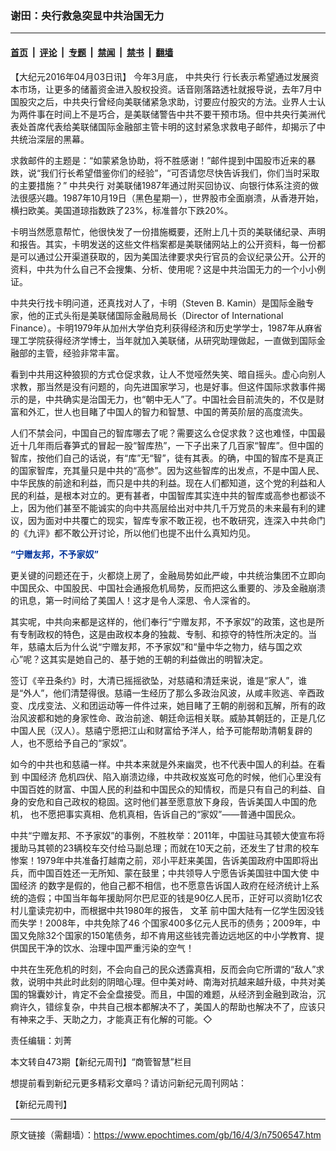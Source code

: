 ### 谢田：央行救急突显中共治国无力

---

#### [首页](../../../..?n7506547) &nbsp;|&nbsp; [评论](../../../../../epoch-comment?n7506547) &nbsp;|&nbsp; [专题](../../../../../epoch-special?n7506547) &nbsp;|&nbsp; [禁闻](../../../../../epoch-news?n7506547) &nbsp;|&nbsp; [禁书](../../../../../books?n7506547) &nbsp;|&nbsp; [翻墙](https://github.com/gfw-breaker/nogfw/blob/master/README.md?n7506547)


<div class="post_content" id="artbody" itemprop="articleBody">
 <!-- article content begin -->
 <p>
  【大纪元2016年04月03日讯】
  <span class="dd18">
   今年3月底，
   <ok href="https://www.epochtimes.com/gb/tag/%E4%B8%AD%E5%85%B1%E5%A4%AE%E8%A1%8C.html">
    中共央行
   </ok>
   行长表示希望通过发展资本市场，让更多的储蓄资金进入股权投资。话音刚落路透社就报导说，去年7月中国股灾之后，中共央行曾经向美联储紧急求助，讨要应付股灾的方法。业界人士认为两件事在时间上不是巧合，是美联储警告中共不要干预市场。但中共央行美洲代表处首席代表给美联储国际金融部主管卡明的这封紧急求救电子邮件，却揭示了中共统治深层的黑幕。
  </span>
 </p>
 <p>
  求救邮件的主题是：“如蒙紧急协助，将不胜感谢！”邮件提到中国股市近来的暴跌，说“我们行长希望借鉴你们的经验”，“可否请您尽快告诉我们，你们当时采取的主要措施？”
  <ok href="https://www.epochtimes.com/gb/tag/%E4%B8%AD%E5%85%B1%E5%A4%AE%E8%A1%8C.html">
   中共央行
  </ok>
  对美联储1987年通过附买回协议、向银行体系注资的做法很感兴趣。1987年10月19日（黑色星期一），世界股市全面崩溃，从香港开始，横扫欧美。美国道琼指数跌了23%，标准普尔下跌20%。
 </p>
 <p>
  卡明当然愿意帮忙，他很快发了一份措施概要，还附上几十页的美联储纪录、声明和报告。其实，卡明发送的这些文件档案都是美联储网站上的公开资料，每一份都是可以通过公开渠道获取的，因为美国法律要求央行官员的会议纪录公开。公开的资料，中共为什么自己不会搜集、分析、使用呢？这是中共治国无力的一个小小例证。
 </p>
 <p>
  中共央行找卡明问道，还真找对人了，卡明（Steven B. Kamin）是国际金融专家，他的正式头衔是美联储国际金融局局长（Director of International Finance）。卡明1979年从加州大学伯克利获得经济和历史学学士，1987年从麻省理工学院获得经济学博士，当年就加入美联储，从研究助理做起，一直做到国际金融部的主管，经验非常丰富。
 </p>
 <p>
  看到中共用这种狼狈的方式仓促求救，让人不觉哑然失笑、暗自摇头。虚心向别人求教，那当然是没有问题的，向先进国家学习，也是好事。但这件国际求救事件揭示的是，中共确实是治国无力，也“朝中无人”了。中国社会目前流失的，不仅是财富和外汇，世人也目睹了中国人的智力和智慧、中国的菁英阶层的高度流失。
 </p>
 <p>
  人们不禁会问，中国自己的智库哪去了呢？需要这么仓促求救？这也难怪，中国最近十几年雨后春笋式的冒起一股“智库热”，一下子出来了几百家“智库”。但中国的智库，按他们自己的话说，有“库”无“智”，徒有其表。的确，中国的智库不是真正的国家智库，充其量只是中共的“高参”。因为这些智库的出发点，不是中国人民、中华民族的前途和利益，而只是中共的利益。现在人们都知道，这个党的利益和人民的利益，是根本对立的。更有甚者，中国智库其实连中共的智库或高参也都谈不上，因为他们甚至不能诚实的向中共高层给出对中共几千万党员的未来最有利的建议，因为面对中共覆亡的现实，智库专家不敢正视，也不敢研究，连深入中共命门的《九评》都不敢公开讨论，所以他们也提不出什么真知灼见。
 </p>
 <p>
  <strong>
   <span style="color: #003399;">
    “宁赠友邦，不予家奴”
   </span>
  </strong>
 </p>
 <p>
  更关键的问题还在于，火都烧上房了，金融局势如此严峻，中共统治集团不立即向中国民众、中国股民、中国社会通报危机局势，反而把这么重要的、涉及金融崩溃的讯息，第一时间给了美国人！这才是令人深思、令人深省的。
 </p>
 <p>
  其实呢，中共向来都是这样的，他们奉行“宁赠友邦，不予家奴”的政策，这也是所有专制政权的特色，这是由政权本身的独裁、专制、和掠夺的特性所决定的。当年，慈禧太后为什么说“宁赠友邦，不予家奴”和“量中华之物力，结与国之欢心”呢？这其实是她自己的、基于她的王朝的利益做出的明智决定。
 </p>
 <p>
  签订《辛丑条约》时，大清已摇摇欲坠，对慈禧和清廷来说，谁是“家人”，谁是“外人”，他们清楚得很。慈禧一生经历了那么多政治风波，从咸丰败逃、辛酉政变、戊戌变法、义和团运动等一件件过来，她目睹了王朝的削弱和瓦解，所有的政治风波都和她的身家性命、政治前途、朝廷命运相关联。威胁其朝廷的，正是几亿中国人民（汉人）。慈禧宁愿把江山和财富给予洋人，给予可能帮助清朝复辟的人，也不愿给予自己的“家奴”。
 </p>
 <p>
  如今的中共也和慈禧一样。中共本来就是外来幽灵，也不代表中国人的利益。在看到
  <ok href="https://www.epochtimes.com/gb/tag/%E4%B8%AD%E5%9B%BD%E7%BB%8F%E6%B5%8E.html">
   中国经济
  </ok>
  危机四伏、陷入崩溃边缘，中共政权岌岌可危的时候，他们心里没有中国百姓的财富、中国人民的利益和中国民众的知情权，而是只有自己的利益、自身的安危和自己政权的稳固。这时他们甚至愿意放下身段，告诉美国人中国的危机， 也不愿把事实真相、危机真相，告诉自己的“家奴”——普通中国民众。
 </p>
 <p>
  中共“宁赠友邦、不予家奴”的事例，不胜枚举：2011年，中国驻马其顿大使宣布将援助马其顿的23辆校车交付给马副总理；而就在10天之前，还发生了甘肃的校车惨案！1979年中共准备打越南之前，邓小平赶来美国，告诉美国政府中国即将出兵，而中国百姓还一无所知、蒙在鼓里；中共领导人宁愿告诉美国驻中国大使
  <ok href="https://www.epochtimes.com/gb/tag/%E4%B8%AD%E5%9B%BD%E7%BB%8F%E6%B5%8E.html">
   中国经济
  </ok>
  的数字是假的，他自己都不相信，也不愿意告诉国人政府在经济统计上系统的造假；中国当年每年援助阿尔巴尼亚的钱是90亿人民币，正好可以资助1亿农村儿童读完初中，而根据中共1980年的报告，
  <ok href="https://www.epochtimes.com/gb/tag/%E6%96%87%E9%9D%A9.html">
   文革
  </ok>
  前中国大陆有一亿学生因没钱而失学！2008年，中共免除了46 个国家400多亿元人民币的债务；2009年，中国又免除32个国家的150笔债务，却不肯用这些钱完善边远地区的中小学教育、提供国民干净的饮水、治理中国严重污染的空气！
 </p>
 <p>
  中共在生死危机的时刻，不会向自己的民众透露真相，反而会向它所谓的“敌人”求救，说明中共此时此刻的阴暗心理。但中美对峙、南海对抗越来越升级，中共对美国的锦囊妙计，肯定不会全盘接受。而且，中国的难题，从经济到金融到政治，沉痾许久，错综复杂，中共自己根本都解决不了，美国人的帮助也解决不了，应该只有神来之手、天助之力，才能真正有化解的可能。◇
 </p>
 <p>
  责任编辑：刘菁
 </p>
 <p>
  本文转自473期【新纪元周刊】“商管智慧”栏目
 </p>
 <p>
  想提前看到新纪元更多精彩文章吗？请访问新纪元周刊网站：
 </p>
 <p>
  <ok href="http://mag.epochtimes.com/" target="_blank">
   【新纪元周刊】
  </ok>
 </p>
 <p>
 </p>
 <!-- article content end -->
 <div id="below_article_ad">
 </div>
</div>


---

原文链接（需翻墙）：https://www.epochtimes.com/gb/16/4/3/n7506547.htm